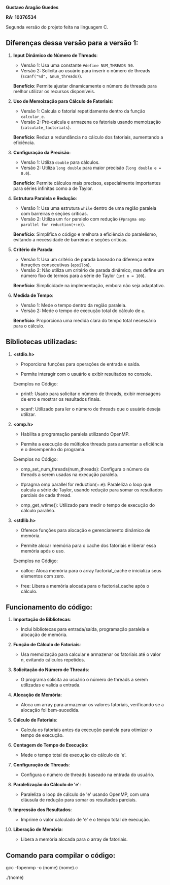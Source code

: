 **Gustavo Aragão Guedes**

**RA: 10376534**

Segunda versão do projeto feita na linguagem C.


## Diferenças dessa versão para a versão 1:

1. **Input Dinâmico do Número de Threads**:
   - Versão 1: Usa uma constante `#define NUM_THREADS 50`.
   - Versão 2: Solicita ao usuário para inserir o número de threads (`scanf("%d", &num_threads)`).

   **Benefício**: Permite ajustar dinamicamente o número de threads para melhor utilizar os recursos disponíveis.

2. **Uso de Memoização para Cálculo de Fatoriais**:
   - Versão 1: Calcula o fatorial repetidamente dentro da função `calcular_e`.
   - Versão 2: Pré-calcula e armazena os fatoriais usando memoização (`calculate_factorials`).

   **Benefício**: Reduz a redundância no cálculo dos fatoriais, aumentando a eficiência.

3. **Configuração da Precisão**:
   - Versão 1: Utiliza `double` para cálculos.
   - Versão 2: Utiliza `long double` para maior precisão (`long double e = 0.0`).

   **Benefício**: Permite cálculos mais precisos, especialmente importantes para séries infinitas como a de Taylor.

4. **Estrutura Paralela e Redução**:
   - Versão 1: Usa uma estrutura `while` dentro de uma região paralela com barreiras e seções críticas.
   - Versão 2: Utiliza um `for` paralelo com redução (`#pragma omp parallel for reduction(+:e)`).

   **Benefício**: Simplifica o código e melhora a eficiência do paralelismo, evitando a necessidade de barreiras e seções críticas.

5. **Critério de Parada**:
   - Versão 1: Usa um critério de parada baseado na diferença entre iterações consecutivas (`epsilon`).
   - Versão 2: Não utiliza um critério de parada dinâmico, mas define um número fixo de termos para a série de Taylor (`int n = 100`).

   **Benefício**: Simplicidade na implementação, embora não seja adaptativo.

6. **Medida de Tempo**:
   - Versão 1: Mede o tempo dentro da região paralela.
   - Versão 2: Mede o tempo de execução total do cálculo de `e`.

   **Benefício**: Proporciona uma medida clara do tempo total necessário para o cálculo.

## Bibliotecas utilizadas:

1. **<stdio.h>**

   - Proporciona funções para operações de entrada e saída.
   
   - Permite interagir com o usuário e exibir resultados no console.
   
   Exemplos no Código:

   - printf: Usado para solicitar o número de threads, exibir mensagens de erro e mostrar os resultados finais.
   
   - scanf: Utilizado para ler o número de threads que o usuário deseja utilizar.

2. **<omp.h>**

   - Habilita a programação paralela utilizando OpenMP.
   
   - Permite a execução de múltiplos threads para aumentar a eficiência e o desempenho do programa.
   
   Exemplos no Código:
   
   - omp_set_num_threads(num_threads): Configura o número de threads a serem usadas na execução paralela.
   
   - #pragma omp parallel for reduction(+:e): Paraleliza o loop que calcula a série de Taylor, usando redução para somar os resultados parciais de cada thread.
   
   - omp_get_wtime(): Utilizado para medir o tempo de execução do cálculo paralelo.

3. **<stdlib.h>**

   - Oferece funções para alocação e gerenciamento dinâmico de memória.
   
   - Permite alocar memória para o cache dos fatoriais e liberar essa memória após o uso.
   
   Exemplos no Código:
   
   - calloc: Aloca memória para o array factorial_cache e inicializa seus elementos com zero.
   
   - free: Libera a memória alocada para o factorial_cache após o cálculo.

## Funcionamento do código:

1. **Importação de Bibliotecas**:
   - Inclui bibliotecas para entrada/saída, programação paralela e alocação de memória.

2. **Função de Cálculo de Fatoriais**:
   - Usa memoização para calcular e armazenar os fatoriais até o valor n, evitando cálculos repetidos.

3. **Solicitação do Número de Threads**:
   - O programa solicita ao usuário o número de threads a serem utilizadas e valida a entrada.

4. **Alocação de Memória**:
   - Aloca um array para armazenar os valores fatoriais, verificando se a alocação foi bem-sucedida.

5. **Cálculo de Fatoriais**:
   - Calcula os fatoriais antes da execução paralela para otimizar o tempo de execução.

6. **Contagem do Tempo de Execução**:
   - Mede o tempo total de execução do cálculo de 'e'.

7. **Configuração de Threads**:
   - Configura o número de threads baseado na entrada do usuário.

8. **Paralelização do Cálculo de 'e'**:
   - Paraleliza o loop de cálculo de 'e' usando OpenMP, com uma cláusula de redução para somar os resultados parciais.

9. **Impressão dos Resultados**:
   - Imprime o valor calculado de 'e' e o tempo total de execução.

10. **Liberação de Memória**:
    - Libera a memória alocada para o array de fatoriais.


## Comando para compilar o código:

gcc -fopenmp -o (nome) (nome).c

./(nome)



